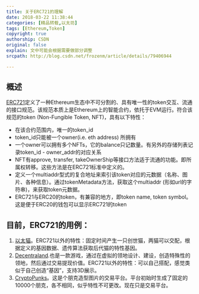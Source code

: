```yaml
---
title: 关于ERC721的理解
date: 2018-03-22 11:38:44
categories: [精品转载,以太坊]
tags: [Ethereum,Token]
copyright: true
authorship: CSDN
original: false
explain: 文中可能会根据需要做部分调整
srcpath: http://blog.csdn.net/frozenm/article/details/79406944

---
```

## 概述
[ERC721](https://github.com/ethereum/eips/issues/721)定义了一种Ethereum生态中不可分割的、具有唯一性的token交互、流通的接口规范。该规范本质上是Ethereum上的智能合约，依托于EVM运行。符合该规范的token (Non-Fungible Token, NFT)，具有以下特性：  
<!-- more --> 
* 在该合约范围内，唯一的token_id  
* token_id只能被一个owner(i.e. eth address) 所拥有 
* 一个owner可以拥有多个NFTs，它的balance只记数量。有另外的存储列表记录token_id - owner_addr的对应关系  
* NFT有approve, transfer, takeOwnerShip等接口方法适于流通的功能。即所属权转移。这些方法是在ERC721标准中定义的。  
* 定义一个multiaddr型式的复合地址来索引该token对应的元数据（名称、图片、各种信息）。通过tokenMetadata方法，获取这个multiaddr (形如url的字符串)，来获取token元数据。  
* ERC721与ERC20的token，有兼容的地方，即token name, token symbol。这是便于ERC20的钱包可以显示ERC721的token

## 目前，ERC721的用例：  
1. [以太猫](https://www.cryptokitties.co/)。ERC721以外的特性：固定时间产生一只创世猫，两猫可以交配，根据定义的基因数据、遗传算法获取后代猫的特性基因。  
2. [Decentraland](https://decentraland.org/).也是一款游戏，通过在虚拟的领地设计、建设，创造特殊性的领地，然后通过交易提现价值。ERC721以外的特性：可以自己搭配，感觉类似于自己创造“基因”，支持3D展示。
3. [CryptoPunks](https://www.larvalabs.com/cryptopunks)。这是个朋克造型图片的交易平台。平台初始时生成了固定的10000个朋克，各不相同，似乎特性不可更改。现在只是交易平台。